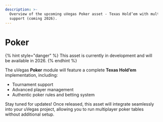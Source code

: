 ```yaml
---
description: >-
  Overview of the upcoming uVegas Poker asset - Texas Hold’em with multiplayer
  support (coming 2026).
---
```


# Poker

{% hint style="danger" %}
This asset is currently in development and will be available in 2026.
{% endhint %}

The uVegas **Poker** module will feature a complete **Texas Hold’em** implementation, including:

* Tournament support
* Advanced player management
* Authentic poker rules and betting system

Stay tuned for updates! Once released, this asset will integrate seamlessly into your uVegas project, allowing you to run multiplayer poker tables without additional setup.
